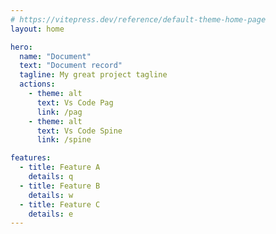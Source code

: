 ```yaml
---
# https://vitepress.dev/reference/default-theme-home-page
layout: home

hero:
  name: "Document"
  text: "Document record"
  tagline: My great project tagline
  actions:
    - theme: alt
      text: Vs Code Pag
      link: /pag
    - theme: alt
      text: Vs Code Spine
      link: /spine

features:
  - title: Feature A
    details: q
  - title: Feature B
    details: w
  - title: Feature C
    details: e
---
```



